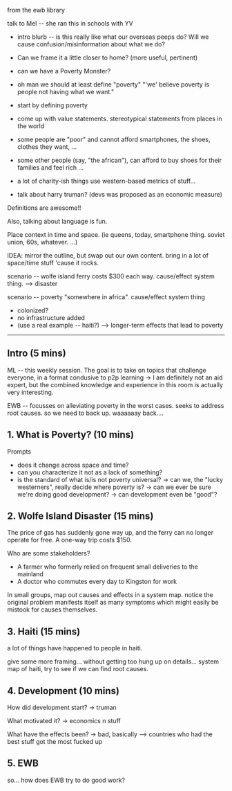 
from the ewb library

talk to Mel -- she ran this in schools with YV


 * intro blurb -- is this really like what our overseas peeps do? Will we cause confusion/misinformation about what we do?

 * Can we frame it a little closer to home? (more useful, pertinent)

 * can we have a Poverty Monster?

 * oh man we should at least define "poverty" "'we' believe poverty is people not having what we want."


 * start by defining poverty

 * come up with value statements. stereotypical statements from places in the world
  * some people are "poor" and cannot afford smartphones, the shoes, clothes they want, ...
  * some other people (say, "the african"), can afford to buy shoes for their families and feel rich
...


 * a lot of charity-ish things use western-based metrics of stuff...

 * talk about harry truman? (devs was proposed as an economic measure)

Definitions are awesome!!

Also, talking about language is fun.

Place context in time and space. (ie queens, today, smartphone thing. soviet union, 60s, whatever. ...)

IDEA: mirror the outline, but swap out our own content. bring in a lot of space/time stuff 'cause it rocks.


scenario -- wolfe island ferry costs $300 each way. cause/effect system thing.
 --> disaster

scenario -- poverty "somewhere in africa". cause/effect system thing
  * colonized?
  * no infrastructure added
  * (use a real example -- haiti?)
 --> longer-term effects that lead to poverty


----------------------------------

## Intro (5 mins)

ML -- this weekly session. The goal is to take on topics that challenge everyone, in a format condusive to p2p learning -> I am definitely not an aid expert, but the combined knowledge and experience in this room is actually very interesting.

EWB -- focusses on alleviating poverty in the worst cases. seeks to address root causes. so we need to back up. waaaaaay back....


## 1. What is Poverty? (10 mins)

Prompts

 * does it change across space and time?
 * can you characterize it not as a lack of something?
 * is the standard of what is/is not poverty universal?
   -> can we, the "lucky westerners", really decide where poverty is?
   -> can we ever be sure we're doing good development?
   -> can development even be "good"?


## 2. Wolfe Island Disaster (15 mins)

The price of gas has suddenly gone way up, and the ferry can no longer operate for free. A one-way trip costs $150.

Who are some stakeholders?

 * A farmer who formerly relied on frequent small deliveries to the mainland
 * A doctor who commutes every day to Kingston for work

In small groups, map out causes and effects in a system map. notice the original problem manifests itself as many symptoms which might easily be mistook for causes themselves.


## 3. Haiti (15 mins)

a lot of things have happened to people in haiti.

give some more framing... without getting too hung up on details... system map of haiti, try to see if we can find root causes.


## 4. Development (10 mins)

How did development start?
 -> truman

What motivated it?
 -> economics n stuff

What have the effects been?
 -> bad, basically
    --> countries who had the best stuff got the most fucked up


## 5. EWB

so... how does EWB try to do good work?

